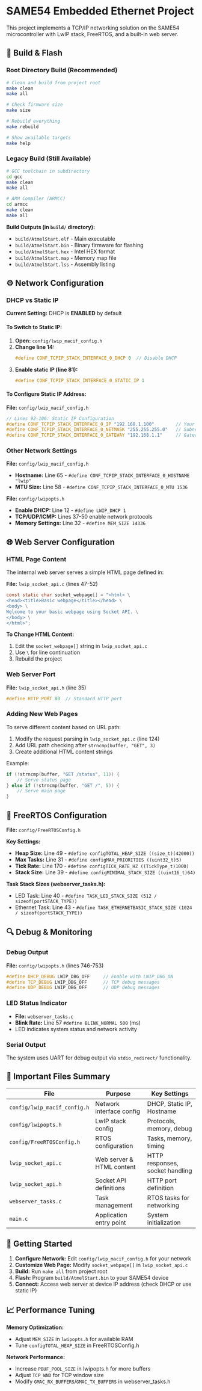 # SAME54 Embedded Ethernet Project

This project implements a TCP/IP networking solution on the SAME54 microcontroller with LwIP stack, FreeRTOS, and a built-in web server.

## 🔧 Build & Flash

### Root Directory Build (Recommended)
```bash
# Clean and build from project root
make clean
make all

# Check firmware size
make size

# Rebuild everything
make rebuild

# Show available targets
make help
```

### Legacy Build (Still Available)
```bash
# GCC toolchain in subdirectory
cd gcc
make clean
make all

# ARM Compiler (ARMCC)
cd armcc
make clean
make all
```

**Build Outputs (in `build/` directory):**
- `build/AtmelStart.elf` - Main executable
- `build/AtmelStart.bin` - Binary firmware for flashing
- `build/AtmelStart.hex` - Intel HEX format
- `build/AtmelStart.map` - Memory map file
- `build/AtmelStart.lss` - Assembly listing

## ⚙️ Network Configuration

### DHCP vs Static IP

**Current Setting:** DHCP is **ENABLED** by default

#### To Switch to Static IP:
1. **Open:** `config/lwip_macif_config.h`
2. **Change line 14:**
   ```c
   #define CONF_TCPIP_STACK_INTERFACE_0_DHCP 0  // Disable DHCP
   ```
3. **Enable static IP (line 81):**
   ```c
   #define CONF_TCPIP_STACK_INTERFACE_0_STATIC_IP 1
   ```

#### To Configure Static IP Address:
**File:** `config/lwip_macif_config.h`

```c
// Lines 92-106: Static IP Configuration
#define CONF_TCPIP_STACK_INTERFACE_0_IP "192.168.1.100"        // Your IP
#define CONF_TCPIP_STACK_INTERFACE_0_NETMASK "255.255.255.0"   // Subnet mask  
#define CONF_TCPIP_STACK_INTERFACE_0_GATEWAY "192.168.1.1"     // Gateway IP
```

### Other Network Settings

**File:** `config/lwip_macif_config.h`
- **Hostname:** Line 65 - `#define CONF_TCPIP_STACK_INTERFACE_0_HOSTNAME "lwip"`
- **MTU Size:** Line 58 - `#define CONF_TCPIP_STACK_INTERFACE_0_MTU 1536`

**File:** `config/lwipopts.h`
- **Enable DHCP:** Line 12 - `#define LWIP_DHCP 1`
- **TCP/UDP/ICMP:** Lines 37-50 enable network protocols
- **Memory Settings:** Line 32 - `#define MEM_SIZE 14336`

## 🌐 Web Server Configuration

### HTML Page Content

The internal web server serves a simple HTML page defined in:

**File:** `lwip_socket_api.c` (lines 47-52)

```c
const static char socket_webpage[] = "<html> \
<head><title>Basic webpage</title></head> \
<body> \
Welcome to your basic webpage using Socket API. \
</body> \
</html>";
```

**To Change HTML Content:**
1. Edit the `socket_webpage[]` string in `lwip_socket_api.c`
2. Use `\` for line continuation
3. Rebuild the project

### Web Server Port

**File:** `lwip_socket_api.h` (line 35)
```c
#define HTTP_PORT 80  // Standard HTTP port
```

### Adding New Web Pages

To serve different content based on URL path:
1. Modify the request parsing in `lwip_socket_api.c` (line 124)
2. Add URL path checking after `strncmp(buffer, "GET", 3)`
3. Create additional HTML content strings

Example:
```c
if (!strncmp(buffer, "GET /status", 11)) {
    // Serve status page
} else if (!strncmp(buffer, "GET /", 5)) {
    // Serve main page
}
```

## 📡 FreeRTOS Configuration

**File:** `config/FreeRTOSConfig.h`

**Key Settings:**
- **Heap Size:** Line 49 - `#define configTOTAL_HEAP_SIZE ((size_t)(42000))`
- **Max Tasks:** Line 31 - `#define configMAX_PRIORITIES ((uint32_t)5)`
- **Tick Rate:** Line 170 - `#define configTICK_RATE_HZ ((TickType_t)1000)`
- **Stack Size:** Line 39 - `#define configMINIMAL_STACK_SIZE ((uint16_t)64)`

**Task Stack Sizes (webserver_tasks.h):**
- LED Task: Line 40 - `#define TASK_LED_STACK_SIZE (512 / sizeof(portSTACK_TYPE))`
- Ethernet Task: Line 43 - `#define TASK_ETHERNETBASIC_STACK_SIZE (1024 / sizeof(portSTACK_TYPE))`

## 🔍 Debug & Monitoring

### Debug Output
**File:** `config/lwipopts.h` (lines 746-753)
```c
#define DHCP_DEBUG LWIP_DBG_OFF     // Enable with LWIP_DBG_ON
#define TCP_DEBUG LWIP_DBG_OFF      // TCP debug messages
#define UDP_DEBUG LWIP_DBG_OFF      // UDP debug messages
```

### LED Status Indicator
- **File:** `webserver_tasks.c`
- **Blink Rate:** Line 57 `#define BLINK_NORMAL 500` (ms)
- LED indicates system status and network activity

### Serial Output
The system uses UART for debug output via `stdio_redirect/` functionality.

## 📁 Important Files Summary

| File | Purpose | Key Settings |
|------|---------|--------------|
| `config/lwip_macif_config.h` | Network interface config | DHCP, Static IP, Hostname |
| `config/lwipopts.h` | LwIP stack config | Protocols, memory, debug |
| `config/FreeRTOSConfig.h` | RTOS configuration | Tasks, memory, timing |
| `lwip_socket_api.c` | Web server & HTML content | HTTP responses, socket handling |
| `lwip_socket_api.h` | Socket API definitions | HTTP port definition |
| `webserver_tasks.c` | Task management | RTOS tasks for networking |
| `main.c` | Application entry point | System initialization |

## 🚀 Getting Started

1. **Configure Network:** Edit `config/lwip_macif_config.h` for your network
2. **Customize Web Page:** Modify `socket_webpage[]` in `lwip_socket_api.c`  
3. **Build:** Run `make all` from project root
4. **Flash:** Program `build/AtmelStart.bin` to your SAME54 device
5. **Connect:** Access web server at device IP address (check DHCP or use static IP)

## 📈 Performance Tuning

**Memory Optimization:**
- Adjust `MEM_SIZE` in `lwipopts.h` for available RAM
- Tune `configTOTAL_HEAP_SIZE` in FreeRTOSConfig.h

**Network Performance:**
- Increase `PBUF_POOL_SIZE` in lwipopts.h for more buffers
- Adjust `TCP_WND` for TCP window size
- Modify `GMAC_RX_BUFFERS`/`GMAC_TX_BUFFERS` in webserver_tasks.h